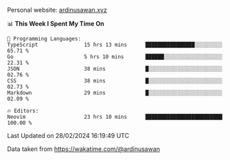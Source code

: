 Personal website: [ardinusawan.xyz](https://ardinusawan.xyz)

<!--START_SECTION:waka-->
📊 **This Week I Spent My Time On** 

```text
💬 Programming Languages: 
TypeScript               15 hrs 13 mins      ████████████████░░░░░░░░░   65.71 % 
Go                       5 hrs 10 mins       ██████░░░░░░░░░░░░░░░░░░░   22.31 % 
JSON                     38 mins             █░░░░░░░░░░░░░░░░░░░░░░░░   02.76 % 
CSS                      38 mins             █░░░░░░░░░░░░░░░░░░░░░░░░   02.73 % 
Markdown                 29 mins             █░░░░░░░░░░░░░░░░░░░░░░░░   02.09 % 

🔥 Editors: 
Neovim                   23 hrs 10 mins      █████████████████████████   100.00 % 
```


 Last Updated on 28/02/2024 16:19:49 UTC
<!--END_SECTION:waka-->
Data taken from https://wakatime.com/@ardinusawan
